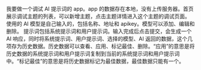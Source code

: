 我要做一个调试 AI 提示词的 app。app 的数据存在本地，没有上传服务器。首页展示调试主题的列表，可以新增主题，点击主题详情进入这个主题的调试页面。
使用的 AI 模型是自己输入的，包括名称、地址和 apikey。模型可以添加、编辑和删除。
提示词包括系统提示词和用户提示词。输入完成后点击提交，会生成一个 AI 响应，同时将系统提示词、用户提示词、选择的模型、AI 返回的数据，这个几项存为历史数据。历史数据可以查看、应用、标记最佳、删除。“应用”的意思是将历史数据的系统提示词和用户提示词复制到当前的系统提示词和用户提示词中。“标记最佳”的意思是将历史数据标记为最佳数据，最佳数据只能有一个。

